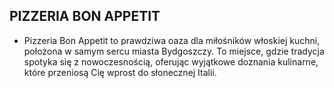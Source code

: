 ## PIZZERIA BON APPETIT

- Pizzeria Bon Appetit to prawdziwa oaza dla miłośników włoskiej kuchni, położona w samym sercu miasta Bydgoszczy. To miejsce, gdzie tradycja spotyka się z nowoczesnością, oferując wyjątkowe doznania kulinarne, które przeniosą Cię wprost do słonecznej Italii.
